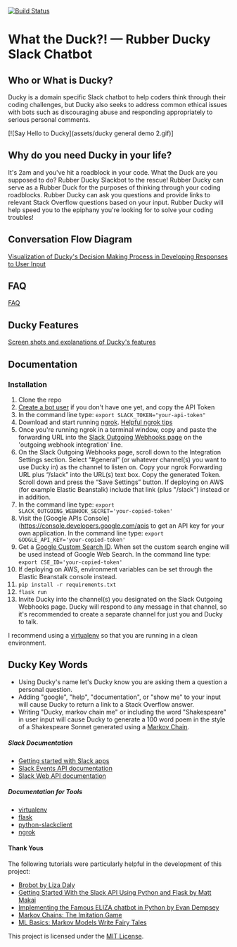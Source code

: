 [![Build Status](https://travis-ci.org/s-wigg/Rubber-Ducky-Chatbot.svg?branch=master)](https://travis-ci.org/s-wigg/Rubber-Ducky-Chatbot)

# What the Duck?! — Rubber Ducky Slack Chatbot

## Who or What is Ducky?
Ducky is a domain specific Slack chatbot to help coders think through their coding challenges, but Ducky also seeks to address common ethical issues with bots such as discouraging abuse and responding appropriately to serious personal comments.

[![Say Hello to Ducky](assets/ducky general demo 2.gif)]

## Why do you need Ducky in your life?
It's 2am and you've hit a roadblock in your code. What the Duck are you supposed to do? Rubber Ducky Slackbot to the rescue! Rubber Ducky can serve as a Rubber Duck for the purposes of thinking through your coding roadblocks. Rubber Ducky can ask you questions and provide links to relevant Stack Overflow questions based on your input. Rubber Ducky will help speed you to the epiphany you're looking for to solve your coding troubles!

## Conversation Flow Diagram
[Visualization of Ducky's Decision Making Process in Developing Responses to User Input](https://github.com/s-wigg/Rubber-Ducky-Chatbot/blob/master/assets/Conversation%20Flow%20Diagram.jpg)

## FAQ
[FAQ](https://github.com/s-wigg/Rubber-Ducky-Chatbot/blob/master/FAQ.md)


## Ducky Features
[Screen shots and explanations of Ducky's features](https://github.com/s-wigg/Rubber-Ducky-Chatbot/blob/master/Ducky_demo.md)

## Documentation

### Installation

1. Clone the repo
2. [Create a bot user](https://my.slack.com/services/new/bot) if you don't have one yet, and copy the API Token
3. In the command line type: `export SLACK_TOKEN="your-api-token"`
4. Download and start running [ngrok](https://ngrok.com/). [Helpful ngrok tips](https://www.twilio.com/blog/2015/09/6-awesome-reasons-to-use-ngrok-when-testing-webhooks.html)
5. Once you're running ngrok in a terminal window, copy and paste the forwarding URL into the [Slack Outgoing Webhooks page](https://api.slack.com/custom-integrations/outgoing-webhooks) on the 'outgoing webhook integration' line.
6. On the Slack Outgoing Webhooks page, scroll down to the Integration Settings section. Select “#general” (or whatever channel(s) you want to use Ducky in) as the channel to listen on. Copy your ngrok Forwarding URL plus “/slack” into the URL(s) text box. Copy the generated Token. Scroll down and press the “Save Settings” button. If deploying on AWS (for example Elastic Beanstalk) include that link (plus "/slack") instead or in addition.
7. In the command line type: `export SLACK_OUTGOING_WEBHOOK_SECRET='your-copied-token'`
8. Visit the [Google APIs Console](https://console.developers.google.com/apis to get an API key for your own application. In the command line type: `export GOOGLE_API_KEY='your-copied-token'`
9. Get a [Google Custom Search ID](https://cse.google.com/cse). When set the custom search engine will be used instead of Google Web Search. In the command line type: `export CSE_ID='your-copied-token'`
10. If deploying on AWS, environment variables can be set through the Elastic Beanstalk console instead.
11. `pip install -r requirements.txt`
12. `flask run`
13. Invite Ducky into the channel(s) you designated on the Slack Outgoing Webhooks page. Ducky will respond to any message in that channel, so it's recommended to create a separate channel for just you and Ducky to talk.

I recommend using a [virtualenv](http://docs.python-guide.org/en/latest/dev/virtualenvs/) so that you are running in a clean environment.

## Ducky Key Words
* Using Ducky's name let's Ducky know you are asking them a question a personal question.
* Adding "google", "help", "documentation", or "show me" to your input will cause Ducky to return a link to a Stack Overflow answer.
* Writing "Ducky, markov chain me" or including the word "Shakespeare" in user input will cause Ducky to generate a 100 word poem in the style of a Shakespeare Sonnet generated using a [Markov Chain](http://setosa.io/ev/markov-chains/).

##### Slack Documentation

* [Getting started with Slack apps](https://api.slack.com/slack-apps?utm_source=events&utm_campaign=build-bot-workshop&utm_medium=workshop)  
* [Slack Events API documentation](https://api.slack.com/events?utm_source=events&utm_campaign=build-bot-workshop&utm_medium=workshop)  
* [Slack Web API documentation](https://api.slack.com/web?utm_source=events&utm_campaign=build-bot-workshop&utm_medium=workshop)

##### Documentation for Tools

* [virtualenv](https://virtualenv.pypa.io/en/latest/userguide/)
* [flask](http://flask.pocoo.org/)
* [python-slackclient](http://python-slackclient.readthedocs.io/en/latest/)
* [ngrok](https://ngrok.com/docs)

#### Thank Yous
The following tutorials were particularly helpful in the development of this project:

* [Brobot by Liza Daly](https://apps.worldwritable.com/tutorials/chatbot/)
* [Getting Started With the Slack API Using Python and Flask by Matt Makai](https://realpython.com/blog/python/getting-started-with-the-slack-api-using-python-and-flask/)
* [Implementing the Famous ELIZA chatbot in Python by Evan Dempsey](https://www.smallsurething.com/implementing-the-famous-eliza-chatbot-in-python/)
* [Markov Chains: The Imitation Game](http://www.cyber-omelette.com/2017/01/markov.html)
* [ML Basics: Markov Models Write Fairy Tales](http://thagomizer.com/blog/2017/11/07/markov-models.html)

This project is licensed under the [MIT License](https://github.com/s-wigg/Rubber-Ducky-Chatbot/blob/master/LICENSE).
